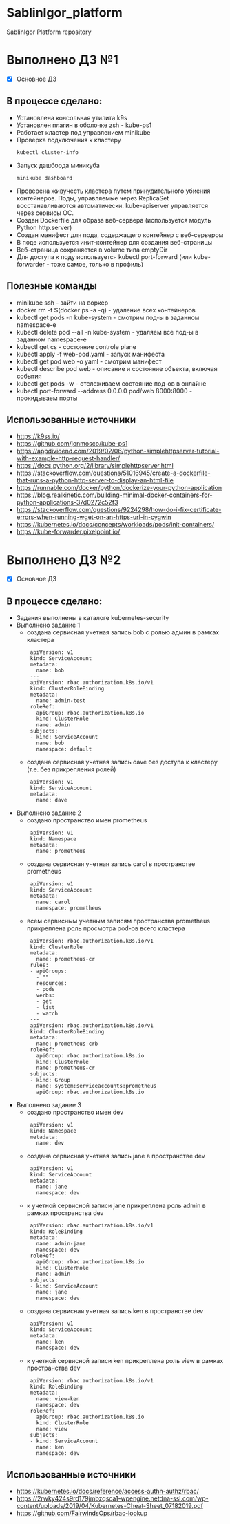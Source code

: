 # SablinIgor_platform
SablinIgor Platform repository

# Выполнено ДЗ №1

 - [x] Основное ДЗ

## В процессе сделано:
 - Установлена консольная утилита k9s
 - Установлен плагин в оболочке zsh - kube-ps1
 - Работает кластер под управлением minikube
 - Проверка подключения к кластеру
   ~~~~
   kubectl cluster-info
   ~~~~
 - Запуск дашборда миникуба
   ~~~~
   minikube dashboard
   ~~~~
 - Проверена живучесть кластера путем принудительного убиения контейнеров. Поды, управляемые через ReplicaSet восстанавливаются автоматически. kube-apiserver управляется через сервисы ОС.
 - Создан Dockerfile для образа веб-сервера (используется модуль Python http.server)
 - Создан манифест для пода, содержащего контейнер с веб-сервером
 - В поде используется инит-контейнер для создания веб-страницы
 - Веб-страница сохраняется в volume типа emptyDir
 - Для доступа к поду используется kubectl port-forward (или kube-forwarder - тоже самое, только в профиль)

## Полезные команды
 - minikube ssh - зайти на воркер
 - docker rm -f $(docker ps -a -q) - удаление всех контейнеров
 - kubectl get pods -n kube-system - смотрим под-ы в заданном namespace-е
 - kubectl delete pod --all -n kube-system - удаляем все под-ы в заданном namespace-е
 - kubectl get cs - состояние controle plane
 - kubectl apply -f web-pod.yaml - запуск манифеста
 - kubectl get pod web -o yaml - смотрим манифест
 - kubectl describe pod web - описание и состояние объекта, включая события
 - kubectl get pods -w - отслеживаем состояние под-ов в онлайне
 - kubectl port-forward --address 0.0.0.0 pod/web 8000:8000 - прокидываем порты 

## Использованные источники
 - https://k9ss.io/
 - https://github.com/jonmosco/kube-ps1
 - https://appdividend.com/2019/02/06/python-simplehttpserver-tutorial-with-example-http-request-handler/
 - https://docs.python.org/2/library/simplehttpserver.html
 - https://stackoverflow.com/questions/51016945/create-a-dockerfile-that-runs-a-python-http-server-to-display-an-html-file
 - https://runnable.com/docker/python/dockerize-your-python-application
 - https://blog.realkinetic.com/building-minimal-docker-containers-for-python-applications-37d0272c52f3
 - https://stackoverflow.com/questions/9224298/how-do-i-fix-certificate-errors-when-running-wget-on-an-https-url-in-cygwin
 - https://kubernetes.io/docs/concepts/workloads/pods/init-containers/
 - https://kube-forwarder.pixelpoint.io/

# Выполнено ДЗ №2

 - [x] Основное ДЗ

## В процессе сделано:
 - Задания выполнены в каталоге kubernetes-security
 - Выполнено задание 1
   - создана сервисная учетная запись bob с ролью админ в рамках кластера
     ~~~~
      apiVersion: v1
      kind: ServiceAccount
      metadata:
        name: bob
      ---
      apiVersion: rbac.authorization.k8s.io/v1
      kind: ClusterRoleBinding
      metadata:
        name: admin-test
      roleRef:
        apiGroup: rbac.authorization.k8s.io
        kind: ClusterRole
        name: admin
      subjects:
      - kind: ServiceAccount
        name: bob
        namespace: default
     ~~~~
   - создана сервисная учетная запись dave без доступа к кластеру (т.е. без прикрепления ролей)
     ~~~~
      apiVersion: v1
      kind: ServiceAccount
      metadata:
        name: dave
     ~~~~
 - Выполнено задание 2
   - создано пространство имен prometheus
     ~~~~
      apiVersion: v1
      kind: Namespace
      metadata:
        name: prometheus
     ~~~~
   - создана сервисная учетная запись carol в пространстве prometheus
     ~~~~
      apiVersion: v1
      kind: ServiceAccount
      metadata:
        name: carol
        namespace: prometheus
     ~~~~
   - всем сервисным учетным записям пространства prometheus прикреплена роль просмотра pod-ов всего кластера
     ~~~~
      apiVersion: rbac.authorization.k8s.io/v1
      kind: ClusterRole
      metadata:
        name: prometheus-cr
      rules:
      - apiGroups:
        - ""
        resources:
        - pods
        verbs:
        - get
        - list
        - watch
      ---
      apiVersion: rbac.authorization.k8s.io/v1
      kind: ClusterRoleBinding
      metadata:
        name: prometheus-crb
      roleRef:
        apiGroup: rbac.authorization.k8s.io
        kind: ClusterRole
        name: prometheus-cr
      subjects:
      - kind: Group
        name: system:serviceaccounts:prometheus
        apiGroup: rbac.authorization.k8s.io
     ~~~~
 - Выполнено задание 3
   - создано пространство имен dev
     ~~~~
      apiVersion: v1
      kind: Namespace
      metadata:
        name: dev
     ~~~~
   - создана сервисная учетная запись jane в пространстве dev
     ~~~~
      apiVersion: v1
      kind: ServiceAccount
      metadata:
        name: jane
        namespace: dev
     ~~~~
   - к учетной сервисной записи jane прикреплена роль admin в рамках пространства dev
     ~~~~
      apiVersion: rbac.authorization.k8s.io/v1
      kind: RoleBinding
      metadata:
        name: admin-jane
        namespace: dev
      roleRef:
        apiGroup: rbac.authorization.k8s.io
        kind: ClusterRole
        name: admin
      subjects:
      - kind: ServiceAccount
        name: jane
        namespace: dev
     ~~~~
   - создана сервисная учетная запись ken в пространстве dev
     ~~~~
      apiVersion: v1
      kind: ServiceAccount
      metadata:
        name: ken
        namespace: dev
     ~~~~
   - к учетной сервисной записи ken прикреплена роль view в рамках пространства dev
     ~~~~
      apiVersion: rbac.authorization.k8s.io/v1
      kind: RoleBinding
      metadata:
        name: view-ken
        namespace: dev
      roleRef:
        apiGroup: rbac.authorization.k8s.io
        kind: ClusterRole
        name: view
      subjects:
      - kind: ServiceAccount
        name: ken
        namespace: dev
     ~~~~

## Использованные источники
  - https://kubernetes.io/docs/reference/access-authn-authz/rbac/
  - https://2rwky424s9rd179jmbzqsca1-wpengine.netdna-ssl.com/wp-content/uploads/2019/04/Kubernetes-Cheat-Sheet_07182019.pdf
  - https://github.com/FairwindsOps/rbac-lookup
